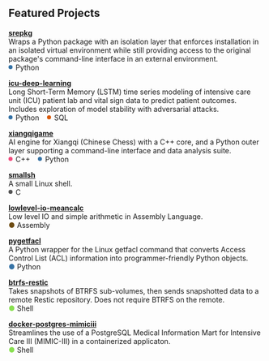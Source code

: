 

## Featured Projects  

[**srepkg**](https://github.com/duanegoodner/srepkg)  
Wraps a Python package with an isolation layer that enforces installation in an isolated virtual environment while still providing access to the original package's command-line interface in an external environment.  
<svg width="10" height="10"><circle cx="4" cy="4" r="4" fill="#3572A5" /></svg> Python


[**icu-deep-learning**](https://github.com/duanegoodner/icu-deep-learning)  
Long Short-Term Memory (LSTM) time series modeling of intensive care unit (ICU) patient lab and vital sign data to predict patient outcomes. Includes exploration of model stability with adversarial attacks.  
<svg width="10" height="10"><circle cx="4" cy="4" r="4" fill="#3572A5" /></svg> Python&nbsp;&nbsp;&nbsp;&nbsp;<svg width="10" height="10"><circle cx="4" cy="4" r="4" fill="#DA5B0B" /></svg> SQL

[**xiangqigame**](https://github.com/duanegoodner/xiangqigame)  
AI engine for Xiangqi (Chinese Chess) with a C++ core, and a Python outer layer supporting a command-line interface and data analysis suite.  
<svg width="10" height="10"><circle cx="4" cy="4" r="4" fill="#f34b7d" /></svg> C++&nbsp;&nbsp;&nbsp;&nbsp;<svg width="10" height="10"><circle cx="4" cy="4" r="4" fill="#3572A5" /></svg> Python

[**smallsh**](https://github.com/duanegoodner/smallsh)  
A small Linux shell.  
<svg width="10" height="10"><circle cx="4" cy="4" r="4" fill="#555555" /></svg> C

[**lowlevel-io-meancalc**](https://github.com/duanegoodner/lowlevel_io_meancalc)  
Low level IO and simple arithmetic in Assembly Language.  
<span style="color:#6E4C13">●</span> Assembly

[**pygetfacl**](https://github.com/duanegoodner/pygetfacl)  
A Python wrapper for the Linux getfacl command that converts Access Control List (ACL) information into programmer-friendly Python objects.  
<span style="color:#3572A5">●</span> Python

[**btrfs-restic**](https://github.com/duanegoodner/btrfs-restic)  
Takes snapshots of BTRFS sub-volumes, then sends snapshotted data to a remote Restic repository. Does not require BTRFS on the remote.  
<span style="color:#89e051">●</span> Shell

[**docker-postgres-mimiciii**](https://github.com/duanegoodner/docker-postgres-mimiciii)  
Streamlines the use of a PostgreSQL Medical Information Mart for Intensive Care III (MIMIC-III) in a containerized applicaton.  
<span style="color:#89e051">●</span> Shell

<!-- ### petsearcher:
### gas-sim-hpc:
### datavis_sat_1992:
### cs340-project-backend:
### nypl_menus:
### stat420-final-project: -->



